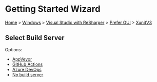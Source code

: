 # Getting Started Wizard

[Home](/docs/wiz/readme.md) > [Windows](Windows.md) > [Visual Studio with ReSharper](Windows_VisualStudioWithReSharper.md) > [Prefer GUI](Windows_VisualStudioWithReSharper_Gui.md) > [XunitV3](Windows_VisualStudioWithReSharper_Gui_XunitV3.md)

## Select Build Server

Options:
 * [AppVeyor](Windows_VisualStudioWithReSharper_Gui_XunitV3_AppVeyor.md)
 * [GitHub Actions](Windows_VisualStudioWithReSharper_Gui_XunitV3_GitHubActions.md)
 * [Azure DevOps](Windows_VisualStudioWithReSharper_Gui_XunitV3_AzureDevOps.md)
 * [No build server](Windows_VisualStudioWithReSharper_Gui_XunitV3_None.md)

